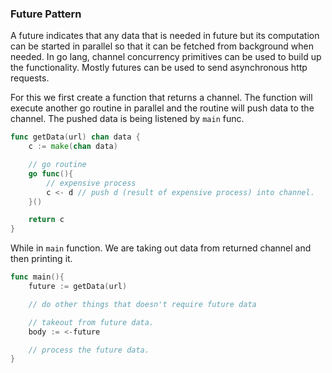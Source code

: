 ### Future Pattern

A future indicates that any data that is needed in future but its computation can be started in parallel so that it can be fetched from background when needed. In go lang, channel concurrency primitives can be used to build up the functionality. Mostly futures can be used to send asynchronous http requests. 

For this we first create a function that returns a channel. The function will execute another go routine in parallel and the routine will push data to the channel. The pushed data is being listened by `main` func. 

```go
func getData(url) chan data {
    c := make(chan data)

    // go routine
    go func(){
        // expensive process 
        c <- d // push d (result of expensive process) into channel.
    }()

    return c
}

```

While in `main` function. We are taking out data from returned channel and then printing it.

```go
func main(){
    future := getData(url)

    // do other things that doesn't require future data 

    // takeout from future data.
    body := <-future 

    // process the future data.
}
```
